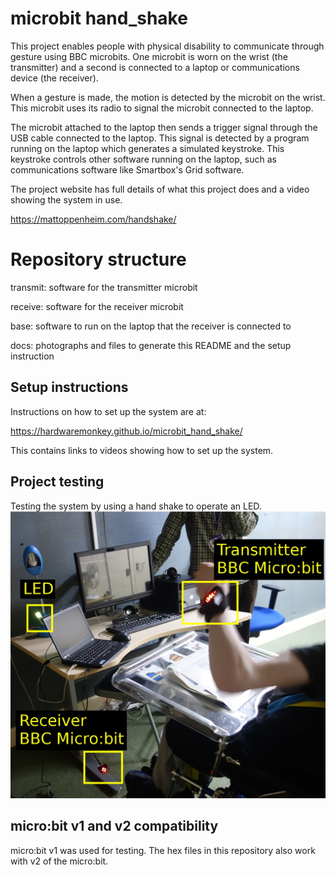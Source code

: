 # microbit hand_shake

This project enables people with physical disability to communicate through gesture using BBC microbits. One microbit is worn on the wrist (the transmitter) and a second is connected to a laptop or communications device (the receiver).

When a gesture is made, the motion is detected by the microbit on the wrist. This microbit uses its radio to signal the microbit connected to the laptop.

The microbit attached to the laptop then sends a trigger signal through the USB cable connected to the laptop. This signal is detected by a program running on the laptop which generates a simulated keystroke. This keystroke controls other software running on the laptop, such as communications software like Smartbox's Grid software.

The project website has full details of what this project does and a video showing the system in use.

<https://mattoppenheim.com/handshake/>

# Repository structure

transmit: software for the transmitter microbit

receive: software for the receiver microbit

base: software to run on the laptop that the receiver is connected to

docs: photographs and files to generate this README and the setup instruction

## Setup instructions

Instructions on how to set up the system are at:

<https://hardwaremonkey.github.io/microbit_hand_shake/>

This contains links to videos showing how to set up the system.

## Project testing

Testing the system by using a hand shake to operate an LED.
![testing](/docs/readme_docs/microbit_testing.jpg)

## micro:bit v1 and v2 compatibility

micro:bit v1 was used for testing. The hex files in this repository also work
with v2 of the micro:bit.
